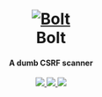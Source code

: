 <h1 align="center">
  <br>
  <a href="https://github.com/s0md3v/Bolt"><img src="https://i.ibb.co/2tnkLvt/bolt.png" alt="Bolt"></a>
  <br>
  Bolt
  <br>
</h1>

<h4 align="center">A dumb CSRF scanner</h4>

<p align="center">
  <a href="https://github.com/s0md3v/Bolt/releases">
    <img src="https://img.shields.io/github/release/s0md3v/Bolt.svg">
  </a>
  <a href="https://travis-ci.com/s0md3v/Bolt">
    <img src="https://img.shields.io/travis/com/s0md3v/Bolt.svg">
  </a>
  <a href="https://github.com/s0md3v/Bolt/issues?q=is%3Aissue+is%3Aclosed">
      <img src="https://img.shields.io/github/issues-closed-raw/s0md3v/Bolt.svg">
  </a>
</p>
